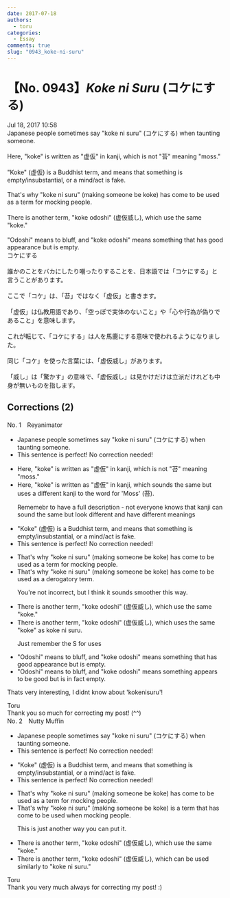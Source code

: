 ```yaml
---
date: 2017-07-18
authors:
  - toru
categories:
  - Essay
comments: true
slug: "0943_koke-ni-suru"
---
```


# 【No. 0943】<strong><em>Koke ni Suru</em></strong> (コケにする)
<div class="date">Jul 18, 2017 10:58</div>
<div id="post"><div id="body_show_ori">
Japanese people sometimes say "koke ni suru" (コケにする) when taunting someone.<br/><br/>Here, "koke" is written as "虚仮" in kanji, which is not "苔" meaning "moss."<br/><br/>"Koke" (虚仮) is a Buddhist term, and means that something is empty/insubstantial, or a mind/act is fake.<br/><br/>That's why "koke ni suru" (making someone be koke) has come to be used as a term for mocking people.<br/><br/>There is another term, "koke odoshi" (虚仮威し), which use the same "koke."<br/><br/>"Odoshi" means to bluff, and "koke odoshi" means something that has good appearance but is empty.
</div></div>

<!-- more -->

<div id="post_ja"><div id="body_show_mo">
コケにする<br/><br/>誰かのことをバカにしたり嘲ったりすることを、日本語では「コケにする」と言うことがあります。<br/><br/>ここで「コケ」は、「苔」ではなく「虚仮」と書きます。<br/><br/>「虚仮」は仏教用語であり、「空っぽで実体のないこと」や「心や行為が偽りであること」を意味します。<br/><br/>これが転じて、「コケにする」は人を馬鹿にする意味で使われるようになりました。<br/><br/>同じ「コケ」を使った言葉には、「虚仮威し」があります。<br/><br/>「威し」は「驚かす」の意味で、「虚仮威し」は見かけだけは立派だけれども中身が無いものを指します。
</div></div>

## Corrections (2)
<div id="block"><div class="first_name"> No. 1　<span class="just_name">Reyanimator</span></div><div id="block2">
<ul class="correction_field">
<li class="incorrect">Japanese people sometimes say "koke ni suru" (コケにする) when taunting someone.</li>
<li class="corrected perfect">This sentence is perfect! No correction needed!</li>
</ul>
<ul class="correction_field">
<li class="incorrect">Here, "koke" is written as "虚仮" in kanji, which is not "苔" meaning "moss."</li>
<li class="corrected correct">
Here, "koke" is written as "虚仮" in kanji, which sounds the same but uses a different kanji to the word for 'Moss' (苔). 
<p class="correction_comment">Rememebr to have a full description - not everyone knows that kanji can sound the same but look different and have different meanings</p>
</li>
</ul>
<ul class="correction_field">
<li class="incorrect">"Koke" (虚仮) is a Buddhist term, and means that something is empty/insubstantial, or a mind/act is fake.</li>
<li class="corrected perfect">This sentence is perfect! No correction needed!</li>
</ul>
<ul class="correction_field">
<li class="incorrect">That's why "koke ni suru" (making someone be koke) has come to be used as a term for mocking people.</li>
<li class="corrected correct">
That's why "koke ni suru" (making someone be koke) has come to be used as a derogatory term.
<p class="correction_comment">You're not incorrect, but I think it sounds smoother this way.</p>
</li>
</ul>
<ul class="correction_field">
<li class="incorrect">There is another term, "koke odoshi" (虚仮威し), which use the same "koke."</li>
<li class="corrected correct">
There is another term, "koke odoshi" (虚仮威し), which uses the same "koke" <span class="f_blue">as koke ni suru.</span>
<p class="correction_comment">Just remember the S for uses</p>
</li>
</ul>
<ul class="correction_field">
<li class="incorrect">"Odoshi" means to bluff, and "koke odoshi" means something that has good appearance but is empty.</li>
<li class="corrected correct">
"Odoshi" means to bluff, and "koke odoshi" means something appears to be good but is in fact empty.
</li>
</ul>
<p class="comment_small">
 Thats very interesting, I didnt know about 'kokenisuru'!
</p>

</div><div class="name"><span class="just_name">Toru</span><br>
Thank you so much for correcting my post! (^^)
</div>
</div>
<div id="block"><div class="first_name"> No. 2　<span class="just_name">Nutty Muffin</span></div><div id="block2">
<ul class="correction_field">
<li class="incorrect">Japanese people sometimes say "koke ni suru" (コケにする) when taunting someone.</li>
<li class="corrected perfect">This sentence is perfect! No correction needed!</li>
</ul>
<ul class="correction_field">
<li class="incorrect">"Koke" (虚仮) is a Buddhist term, and means that something is empty/insubstantial, or a mind/act is fake.</li>
<li class="corrected perfect">This sentence is perfect! No correction needed!</li>
</ul>
<ul class="correction_field">
<li class="incorrect">That's why "koke ni suru" (making someone be koke) has come to be used as a term for mocking people.</li>
<li class="corrected correct">
That's why "koke ni suru" (making someone be koke) <span class="f_gray">is a term that </span>has come to be used <span class="f_blue">when </span>mocking people.
<p class="correction_comment">This is just another way you can put it.</p>
</li>
</ul>
<ul class="correction_field">
<li class="incorrect">There is another term, "koke odoshi" (虚仮威し), which use the same "koke."</li>
<li class="corrected correct">
There is another term, "koke odoshi" (虚仮威し), which <span class="f_gray">can be used similarly to </span>"koke <span class="f_blue">ni suru</span>."
</li>
</ul>
</div><div class="name"><span class="just_name">Toru</span><br>
Thank you very much always for correcting my post! :)
</div>
</div>

